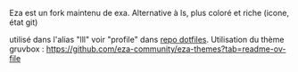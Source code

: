 Eza est un fork maintenu de exa. Alternative à ls, plus coloré et riche (icone, état git)

utilisé dans l'alias "lll" voir "profile" dans [repo dotfiles](repo%20dotfiles.md). Utilisation du thème gruvbox : <https://github.com/eza-community/eza-themes?tab=readme-ov-file>

